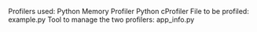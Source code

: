 Profilers used:
  Python Memory Profiler
  Python cProfiler
File to be profiled: example.py 
Tool to manage the two profilers: app_info.py
